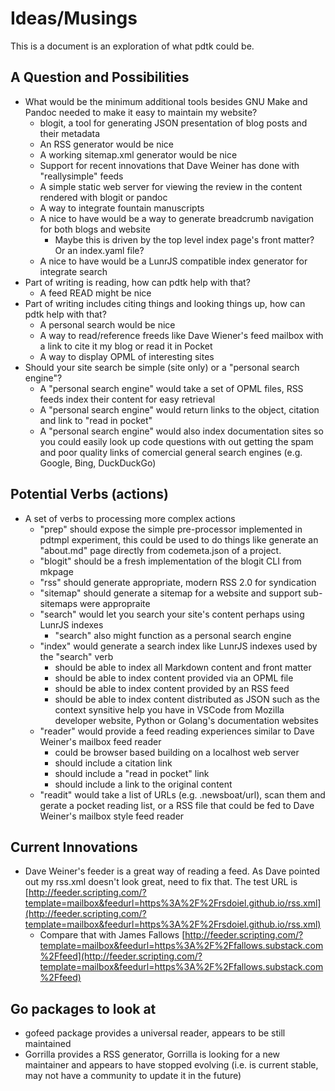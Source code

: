 
Ideas/Musings
=============

This is a document is an exploration of what pdtk could be. 

A Question and Possibilities
----------------------------

- What would be the minimum additional tools besides GNU Make and Pandoc needed to make it easy to maintain my website?
    - blogit, a tool for generating JSON presentation of blog posts and their metadata
    - An RSS generator would be nice
    - A working sitemap.xml generator would be nice
    - Support for recent innovations that Dave Weiner has done with "reallysimple" feeds
    - A simple static web server for viewing the review in the content rendered with blogit or pandoc
    - A way to integrate fountain manuscripts
    - A nice to have would be a way to generate breadcrumb navigation for both blogs and website
        - Maybe this is driven by the top level index page's front matter? Or an index.yaml file?
    - A nice to have would be a LunrJS compatible index generator for integrate search
- Part of writing is reading, how can pdtk help with that?
    - A feed READ might be nice
- Part of writing includes citing things and looking things up, how can pdtk help with that?
    - A personal search would be nice
    - A way to read/reference freeds like Dave Wiener's feed mailbox with a link to cite it my blog or read it in Pocket
    - A way to display OPML of interesting sites
- Should your site search be simple (site only) or a "personal search engine"?
    - A "personal search engine" would take a set of OPML files, RSS feeds index their content for easy retrieval
    - A "personal search engine" would return links to the object, citation and link to "read in pocket"
    - A "personal search engine" would also index documentation sites so you could easily look up code questions with out getting the spam and poor quality links of comercial general search engines (e.g. Google, Bing, DuckDuckGo)

Potential Verbs (actions)
-------------------------

- A set of verbs to processing more complex actions
    - "prep" should expose the simple pre-processor implemented in pdtmpl experiment, this could be used to do things like generate an "about.md" page directly from codemeta.json of a project.
    - "blogit" should be a fresh implementation of the blogit CLI from mkpage
    - "rss" should generate appropriate, modern RSS 2.0 for syndication
    - "sitemap" should generate a sitemap for a website and support sub-sitemaps were appropraite
    - "search" would let you search your site's content perhaps using LunrJS indexes
        - "search" also might function as a personal search engine
    - "index" would generate a search index like LunrJS indexes used by the "search" verb
        - should be able to index all Markdown content and front matter
        - should be able to index content provided via an OPML file
        - should be able to index content provided by an RSS feed
        - should be able to index content distributed as JSON such as the context synsitive help you have in VSCode from Mozilla developer website, Python or Golang's documentation websites
    - "reader" would provide a feed reading experiences similar to Dave Weiner's mailbox feed reader
        - could be browser based building on a localhost web server
        - should include a citation link
        - should include a "read in pocket" link
        - should include a link to the original content
    - "readit" would take a list of URLs (e.g. .newsboat/url), scan them and gerate a pocket reading list, or a RSS file that could be fed to Dave Weiner's mailbox style feed reader


Current Innovations
-------------------

- Dave Weiner's feeder is a great way of reading a feed. As Dave pointed out my rss.xml doesn't look great, need to fix that. The test URL is [http://feeder.scripting.com/?template=mailbox&feedurl=https%3A%2F%2Frsdoiel.github.io/rss.xml](http://feeder.scripting.com/?template=mailbox&feedurl=https%3A%2F%2Frsdoiel.github.io/rss.xml)
    - Compare that with James Fallows [http://feeder.scripting.com/?template=mailbox&feedurl=https%3A%2F%2Ffallows.substack.com%2Ffeed](http://feeder.scripting.com/?template=mailbox&feedurl=https%3A%2F%2Ffallows.substack.com%2Ffeed)


Go packages to look at
----------------------

- gofeed package provides a universal reader, appears to be still maintained
- Gorrilla provides a RSS generator, Gorrilla is looking for a new maintainer and appears to have stopped evolving (i.e. is current stable, may not have a community to update it in the future)


